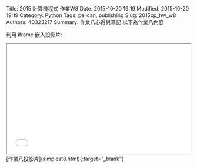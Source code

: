 Title: 2015 計算機程式 作業W8
Date: 2015-10-20 19:19
Modified: 2015-10-20 19:19
Category: Python
Tags: pelican, publishing
Slug: 2015cp_hw_w8
Authors: 40323217
Summary: 作業八心得與筆記
以下為作業八內容


利用 iframe 嵌入投影片:

<iframe src="simplest8.html" width="500" height="300"></iframe>
<br / >
[作業八投影片](simplest8.html){:target="_blank"}

